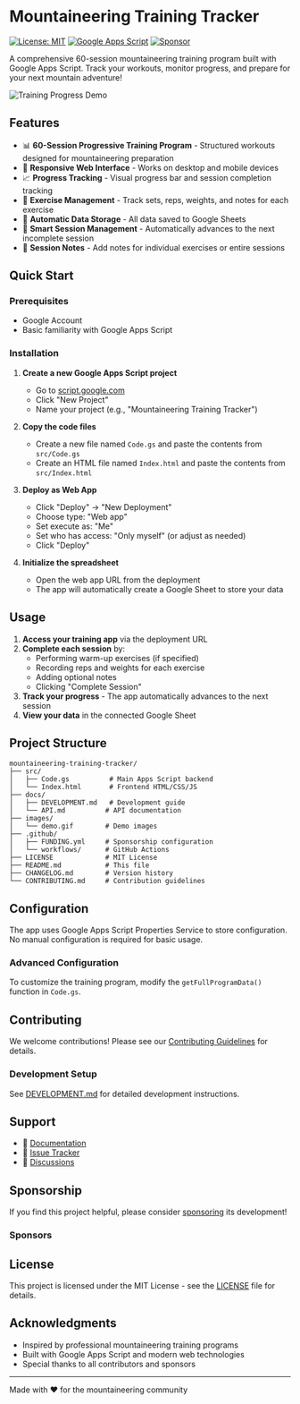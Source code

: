 # Mountaineering Training Tracker

[![License: MIT](https://img.shields.io/badge/License-MIT-yellow.svg)](https://opensource.org/licenses/MIT)
[![Google Apps Script](https://img.shields.io/badge/Google%20Apps%20Script-4285F4?logo=google&logoColor=white)](https://developers.google.com/apps-script)
[![Sponsor](https://img.shields.io/badge/Sponsor-❤️-pink)](https://github.com/sponsors/yourusername)

A comprehensive 60-session mountaineering training program built with Google Apps Script. Track your workouts, monitor progress, and prepare for your next mountain adventure!

![Training Progress Demo](images/Screenshot1.png)

## Features

- 📊 **60-Session Progressive Training Program** - Structured workouts designed for mountaineering preparation
- 📱 **Responsive Web Interface** - Works on desktop and mobile devices
- 📈 **Progress Tracking** - Visual progress bar and session completion tracking
- 💪 **Exercise Management** - Track sets, reps, weights, and notes for each exercise
- 🔄 **Automatic Data Storage** - All data saved to Google Sheets
- 🎯 **Smart Session Management** - Automatically advances to the next incomplete session
- 📝 **Session Notes** - Add notes for individual exercises or entire sessions

## Quick Start

### Prerequisites

- Google Account
- Basic familiarity with Google Apps Script

### Installation

1. **Create a new Google Apps Script project**
   - Go to [script.google.com](https://script.google.com)
   - Click "New Project"
   - Name your project (e.g., "Mountaineering Training Tracker")

2. **Copy the code files**
   - Create a new file named `Code.gs` and paste the contents from `src/Code.gs`
   - Create an HTML file named `Index.html` and paste the contents from `src/Index.html`

3. **Deploy as Web App**
   - Click "Deploy" → "New Deployment"
   - Choose type: "Web app"
   - Set execute as: "Me"
   - Set who has access: "Only myself" (or adjust as needed)
   - Click "Deploy"

4. **Initialize the spreadsheet**
   - Open the web app URL from the deployment
   - The app will automatically create a Google Sheet to store your data

## Usage

1. **Access your training app** via the deployment URL
2. **Complete each session** by:
   - Performing warm-up exercises (if specified)
   - Recording reps and weights for each exercise
   - Adding optional notes
   - Clicking "Complete Session"
3. **Track your progress** - The app automatically advances to the next session
4. **View your data** in the connected Google Sheet

## Project Structure

```
mountaineering-training-tracker/
├── src/
│   ├── Code.gs          # Main Apps Script backend
│   └── Index.html       # Frontend HTML/CSS/JS
├── docs/
│   ├── DEVELOPMENT.md   # Development guide
│   └── API.md          # API documentation
├── images/
│   └── demo.gif        # Demo images
├── .github/
│   ├── FUNDING.yml     # Sponsorship configuration
│   └── workflows/      # GitHub Actions
├── LICENSE             # MIT License
├── README.md           # This file
├── CHANGELOG.md        # Version history
└── CONTRIBUTING.md     # Contribution guidelines
```

## Configuration

The app uses Google Apps Script Properties Service to store configuration. No manual configuration is required for basic usage.

### Advanced Configuration

To customize the training program, modify the `getFullProgramData()` function in `Code.gs`.

## Contributing

We welcome contributions! Please see our [Contributing Guidelines](CONTRIBUTING.md) for details.

### Development Setup

See [DEVELOPMENT.md](docs/DEVELOPMENT.md) for detailed development instructions.

## Support

- 📖 [Documentation](docs/)
- 🐛 [Issue Tracker](https://github.com/yourusername/mountaineering-training-tracker/issues)
- 💬 [Discussions](https://github.com/yourusername/mountaineering-training-tracker/discussions)

## Sponsorship

If you find this project helpful, please consider [sponsoring](https://github.com/sponsors/yourusername) its development!

### Sponsors

<!-- sponsors -->
<!-- sponsors -->

## License

This project is licensed under the MIT License - see the [LICENSE](LICENSE) file for details.

## Acknowledgments

- Inspired by professional mountaineering training programs
- Built with Google Apps Script and modern web technologies
- Special thanks to all contributors and sponsors

---

Made with ❤️ for the mountaineering community
